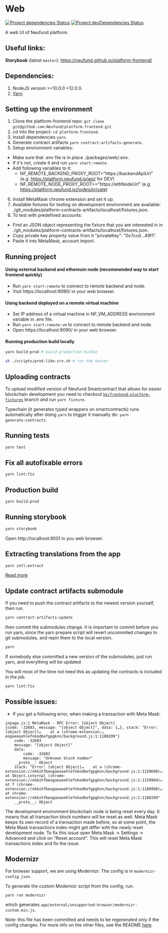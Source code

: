 # Web

[![Project dependencies Status](https://david-dm.org/Neufund/platform-frontend/status.svg?path=packages/web)](https://david-dm.org/Neufund/platform-frontend?path=packages/web)
[![Project devDependencies Status](https://david-dm.org/Neufund/platform-frontend/dev-status.svg?path=packages/web)](https://david-dm.org/Neufund/platform-frontend?type=dev&path=packages/web)

A web UI of Neufund platform.

## Useful links:

**Storybook** (latest `master`): https://neufund.github.io/platform-frontend/

## Dependencies:

1. NodeJS version >=10.0.0 <12.0.0.
2. [Yarn](https://yarnpkg.com/lang/en/).

## Setting up the environment

1. Clone the platform-frontend repo: `git clone git@github.com:Neufund/platform-frontend.git`.
2. cd into the project: `cd platform-frontend`.
3. Install dependencies `yarn`.
4. Generate contract artifacts `yarn contract-artifacts:generate`.
5. Setup environment variables:

- Make sure that .env file is in place ./packages/web/.env.
- If it's not, create it and run `yarn start:remote`.
- Add following variables to it:
  - NF_REMOTE_BACKEND_PROXY_ROOT="https://backendApiUrl" (e.g. https://platform.neufund.io/api/ for
    DEV)
  - NF_REMOTE_NODE_PROXY_ROOT=="https://ethNodeUrl" (e.g. https://platform.neufund.io/nodes/private)

6. Install MetaMask chrome extension and set it up.
7. Available fixtures for testing on development environment are available:
   ./git_modules/platform-contracts-artifacts/localhost/fixtures.json.
8. To test with predefined accounts:

- Find an JSON object representing the fixture that you are interested in in
  ./git_modules/platform-contracts-artifacts/localhost/fixtures.json.
- Copy private key property value from it "privateKey": "0x7ccd...49f1".
- Paste it into MetaMask, account import.

## Running project

#### Using external backend and ethereum node (recommended way to start frontend quickly)

- Run `yarn start:remote` to connect to remote backend and node.
- Visit https://localhost:9090/ in your web browser.

#### Using backend deployed on a remote virtual machine

- Set IP address of a virtual machine in NF_VM_ADDRESS environment variable in .env file.
- Run `yarn start:remote:vm` to connect to remote backend and node.
- Open https://localhost:9090/ in your web browser.

#### Running production build locally

```bash
yarn build:prod # build production bundle

sh ./scripts/prod-like-srv.sh # run the server
```

## Uploading contracts

To upload modified version of Neufund Smartcontract that allows for easier blockchain development
you need to checkout
[`kk/frontend-platform-fixtures`](https://github.com/Neufund/platform-contracts/pull/55) branch and
run `yarn fixture`.

Typechain (it generates typed wrappers on smartcontracts) runs automatically after doing `yarn` to
trigger it manually do: `yarn generate:contracts`.

## Running tests

```bash
yarn test
```

## Fix all autofixable errors

```bash
yarn lint:fix
```

## Production build

```bash
yarn build:prod
```

## Running storybook

```bash
yarn storybook
```

Open http://localhost:9001 in you web browser.

## Extracting translations from the app

```bash
yarn intl:extract
```

[Read more](./docs/working-with-intl.md)

## Update contract artifacts submodule

If you need to push the contract artifacts to the newest version yourself, then run.

```bash
yarn contract-artifacts:update
```

then commit the submodules change. It is important to commit before you run yarn, since the yarn
prepare script will revert uncommited changes to git submodules, and repin them to the local
version.

```bash
yarn
```

If somebody else committed a new version of the submodules, just run yarn, and everything will be
updated

You will most of the time not need this as updating the contracts is included in the job.

```bash
yarn lint:fix
```

## Possible issues:

- If you get a following error, when making a transaction with Meta Mask:

```
inpage.js:1 MetaMask - RPC Error: [object Object]
{code: -32603, message: "[object Object]", data: {…}, stack: "Error: [object Object]↵    at a (chrome-extension:…eogaeaoehlefnkodbefgpgknn/background.js:1:1180209"}
    code: -32603
    message: "[object Object]"
    data:
        code: -32602
        message: "Unknown block number"
    __proto__: Object
    stack: "Error: [object Object]↵    at a (chrome-extension://nkbihfbeogaeaoehlefnkodbefgpgknn/background.js:1:1159698)↵    at Object.internal (chrome-extension://nkbihfbeogaeaoehlefnkodbefgpgknn/background.js:1:1159984)↵    at f (chrome-extension://nkbihfbeogaeaoehlefnkodbefgpgknn/background.js:1:1180998)↵    at chrome-extension://nkbihfbeogaeaoehlefnkodbefgpgknn/background.js:1:1180209"
    __proto__: Object
```

The development environment blockchain node is being reset every day. It means that all transaction
block numbers will be reset as well. Meta Mask keeps its own record of a transaction made before, so
at some point, the Meta Mask transactions index might get differ with the newly reset development
node. To fix this issue open Meta Mask -> Settings -> Advanced and click on "Reset account". This
will reset Meta Mask transactions index and fix the issue.

## Modernizr

For browser support, we are using Modernizr. The config is in `modernizr-config.json`.

To generate the custom Modernizr script from the config, run:

```
yarn run modernizr
```

which generates `app/external/unsupported-browser/modernizr-custom.min.js`.

Note: this file has been committed and needs to be regenerated only if the config changes. For more
info on the other files, see the README
[here](https://github.com/Neufund/platform-frontend/tree/master/packages/web/app/external/unsupported-browser).
